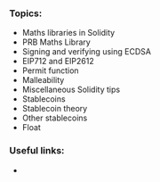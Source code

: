 ### Topics:
- Maths libraries in Solidity
- PRB Maths Library
- Signing and verifying using ECDSA
- EIP712 and EIP2612
- Permit function
- Malleability
- Miscellaneous Solidity tips
- Stablecoins
- Stablecoin theory
- Other stablecoins
- Float

### Useful links:
- 